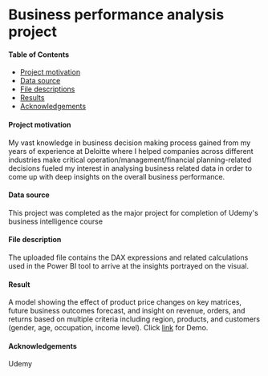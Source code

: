 # Business performance analysis project

#### Table of Contents
- [Project motivation](https://github.com/OOkechukwu/Business-performance-analysis-project/edit/main/README.md#project-motivation)
- [Data source](https://github.com/OOkechukwu/Business-performance-analysis-project/edit/main/README.md#data-source)
- [File descriptions](https://github.com/OOkechukwu/Business-performance-analysis-project/edit/main/README.md#file-description)
- [Results](https://github.com/OOkechukwu/Business-performance-analysis-project/edit/main/README.md#result)
- [Acknowledgements](https://github.com/OOkechukwu/Business-performance-analysis-project/edit/main/README.md#acknowledgements)

#### Project motivation
My vast knowledge in business decision making process gained from my years of experience at Deloitte where I helped companies across different industries make critical operation/management/financial planning-related decisions fueled my interest in analysing business related data in order to come up with deep insights on the overall business performance.

#### Data source
This project was completed as the major project for completion of Udemy's business intelligence course

#### File description
The uploaded file contains the DAX expressions and related calculations used in the Power BI tool to arrive at the insights portrayed on the visual.

#### Result
A model showing the effect of product price changes on key matrices, future business outcomes forecast, and insight on revenue, orders, and returns based on multiple criteria including region, products, and customers (gender, age, occupation, income level). Click [link](https://www.linkedin.com/posts/okechukwuodike_recruiter-datascience-dashboard-activity-6902810162139389952-BT-T) for Demo.

#### Acknowledgements
Udemy
